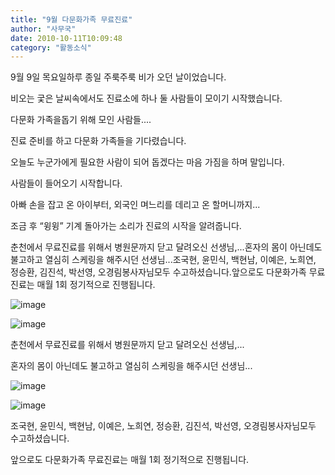 ```yaml
---
title: "9월 다문화가족 무료진료"
author: "사무국"
date: 2010-10-11T10:09:48
category: "활동소식"
---
```


9월 9일 목요일하루 종일 주룩주룩 비가 오던 날이었습니다.

비오는 궃은 날씨속에서도 진료소에 하나 둘 사람들이 모이기 시작했습니다.

다문화 가족을돕기 위해 모인 사람들....

진료 준비를 하고 다문화 가족들을 기다렸습니다.

오늘도 누군가에게 필요한 사람이 되어 돕겠다는 마음 가짐을 하며 말입니다.

사람들이 들어오기 시작합니다.

아빠 손을 잡고 온 아이부터, 외국인 며느리를 데리고 온 할머니까지...

조금 후 “윙윙” 기계 돌아가는 소리가 진료의 시작을 알려줍니다.

춘천에서 무료진료를 위해서 병원문까지 닫고 달려오신 선생님,...혼자의 몸이 아닌데도 불고하고 열심히 스케링을 해주시던 선생님...조국현, 윤민식, 백현남, 이예은, 노희연, 정승환, 김진석, 박선영, 오경림봉사자님모두 수고하셨습니다.앞으로도 다문화가족 무료진료는 매월 1회 정기적으로 진행됩니다.

![image](/files/attach/images/2318/431/002/8330d3743c609f3e8f5b6e94131a0266)

![image](/files/attach/images/2318/431/002/dbf8820ddde0cecb8502c3462bea3e38)

춘천에서 무료진료를 위해서 병원문까지 닫고 달려오신 선생님,...

혼자의 몸이 아닌데도 불고하고 열심히 스케링을 해주시던 선생님...

![image](/files/attach/images/2318/431/002/fa1b83bf735f740e04f29d1b87696896)

![image](/files/attach/images/2318/431/002/a680b64e9e919734b4b096d87307cacb)

조국현, 윤민식, 백현남, 이예은, 노희연, 정승환, 김진석, 박선영, 오경림봉사자님모두 수고하셨습니다.

앞으로도 다문화가족 무료진료는 매월 1회 정기적으로 진행됩니다.
